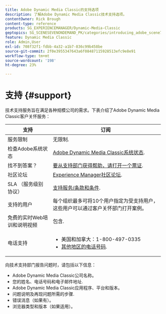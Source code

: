 ```yaml
---
title: Adobe Dynamic Media Classic的支持选项
description: 了解Adobe Dynamic Media Classic技术支持选项。
contentOwner: Rick Brough
content-type: reference
products: SG_EXPERIENCEMANAGER/Dynamic-Media-Classic
geptopics: SG_SCENESEVENONDEMAND_PK/categories/introducing_adobe_scene7
feature: Dynamic Media Classic
role: Admin,User
exl-id: 708f32f1-fdbb-4a32-a1b7-836c99b458be
source-git-commit: 2f0e3955347643a6f08487115928513efc9e8e91
workflow-type: tm+mt
source-wordcount: '198'
ht-degree: 23%

---
```


# 支持 {#support}

技术支持服务旨在满足各种规模公司的需求。下表介绍了Adobe Dynamic Media Classic客户关怀服务：

| 支持 | 订阅 |
| --- | --- |
| 服务限制 | 无限制. |
| 检查Adobe系统状态 | [Adobe Dynamic Media Classic系统状态](https://status.adobe.com/products/1175). |
| 找不到答案？ | [要从支持部门获得帮助，请打开一个票证](https://experienceleague.adobe.com/?support-solution=General#support). |
| 社区论坛 | [Experience Manager社区论坛](https://experienceleaguecommunities.adobe.com/t5/adobe-experience-manager/ct-p/adobe-experience-manager-community). |
| SLA （服务级别协议） | [支持服务/条款和条件](https://helpx.adobe.com/support/programs/support-policies-terms-conditions.html). |
| 支持的用户 | 每个组织最多可将10个用户指定为受支持用户，这些用户可以通过客户关怀部门打开案例。 |
| 免费的实时Web培训和说明视频 | 包含. |
| 电话支持 | <ul><li>美国和加拿大：1-800-497-0335 </li><li>[其他地区的电话号码](https://experienceleague.adobe.com/?support-tab=home#support). </li></ul> |

<!-- |Create a support case| [https://helpx.adobe.com/enterprise/admin-guide.html/enterprise/using/support-for-experience-cloud.ug.html](https://helpx.adobe.com/enterprise/admin-guide.html/enterprise/using/support-for-experience-cloud.ug.html) | -->

向技术支持部门报告问题时，请包括以下信息：

* Adobe Dynamic Media Classic公司名称。
* 您的姓名、电话号码和电子邮件地址.
* Adobe Dynamic Media Classic应用程序、平台和版本。
* 问题说明及再现问题所需的步骤.
* 错误消息（如果有）。
* 浏览器类型和版本（如果适用）。
